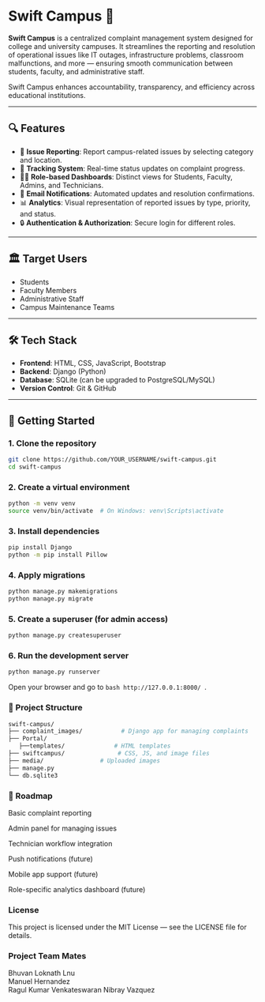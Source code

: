 # Swift Campus 🚀

**Swift Campus** is a centralized complaint management system designed for college and university campuses. It streamlines the reporting and resolution of operational issues like IT outages, infrastructure problems, classroom malfunctions, and more — ensuring smooth communication between students, faculty, and administrative staff.

Swift Campus enhances accountability, transparency, and efficiency across educational institutions.

---

## 🔍 Features

- 📌 **Issue Reporting**: Report campus-related issues by selecting category and location.
- 📅 **Tracking System**: Real-time status updates on complaint progress.
- 🧑‍💼 **Role-based Dashboards**: Distinct views for Students, Faculty, Admins, and Technicians.
- 📨 **Email Notifications**: Automated updates and resolution confirmations.
- 📊 **Analytics**: Visual representation of reported issues by type, priority, and status.
- 🔒 **Authentication & Authorization**: Secure login for different roles.

---

## 🏛️ Target Users

- Students  
- Faculty Members  
- Administrative Staff  
- Campus Maintenance Teams  

---

## 🛠️ Tech Stack

- **Frontend**: HTML, CSS, JavaScript, Bootstrap  
- **Backend**: Django (Python)  
- **Database**: SQLite (can be upgraded to PostgreSQL/MySQL)  
- **Version Control**: Git & GitHub  


---

## 🚀 Getting Started

### 1. Clone the repository
```bash
git clone https://github.com/YOUR_USERNAME/swift-campus.git
cd swift-campus
```
### 2. Create a virtual environment
```bash
python -m venv venv
source venv/bin/activate  # On Windows: venv\Scripts\activate
```
### 3. Install dependencies
```bash
pip install Django
python -m pip install Pillow
```
### 4. Apply migrations
```bash
python manage.py makemigrations
python manage.py migrate
```
### 5. Create a superuser (for admin access)
```bash
python manage.py createsuperuser
```
### 6. Run the development server
```bash
python manage.py runserver
```
Open your browser and go to ```bash http://127.0.0.1:8000/ ```.

### 📁 Project Structure
```bash
swift-campus/
├── complaint_images/           # Django app for managing complaints
├── Portal/           
   ├──templates/              # HTML templates
├── swiftcampus/               # CSS, JS, and image files
├── media/                # Uploaded images
├── manage.py
└── db.sqlite3
```
### 📌 Roadmap
 Basic complaint reporting

 Admin panel for managing issues

 Technician workflow integration

 Push notifications (future)

 Mobile app support (future)

 Role-specific analytics dashboard (future)

### License
This project is licensed under the MIT License — see the LICENSE file for details.

### Project Team Mates
Bhuvan Loknath Lnu  
Manuel Hernandez  
Ragul Kumar Venkateswaran
Nibray Vazquez  

